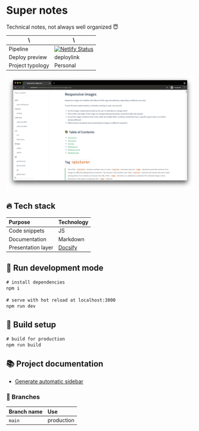 # Super notes

Technical notes, not always well organized 😇

| \                | \                                                                                                                                                                      |
|------------------|------------------------------------------------------------------------------------------------------------------------------------------------------------------------|
| Pipeline         | [![Netlify Status](https://api.netlify.com/api/v1/badges/418bc946-0474-46c4-9bc3-48031743a7ef/deploy-status)](https://app.netlify.com/sites/blog-giuliachiola/deploys) |
| Deploy preview   | deploylink                                                                                                                                                             |
| Project typology | Personal                                                                                                                                                               |

![project preview](docs/project-preview.png)

## 🔥 Tech stack

| Purpose            | Technology                                       |
|:-------------------|:-------------------------------------------------|
| Code snippets      | JS                                               |
| Documentation      | Markdown                                         |
| Presentation layer | [Docsify](https://github.com/docsifyjs/docsify/) |

## 🌊 Run development mode

```shell
# install dependencies
npm i

# serve with hot reload at localhost:3000
npm run dev
```

## 🧳 Build setup

```shell
# build for production
npm run build
```

## 📚 Project documentation

- [Generate automatic sidebar](docs/generate-automatic-sidebar.md)

### 🌿 Branches

| Branch name | Use        |
|:------------|:-----------|
| `main`      | production |
